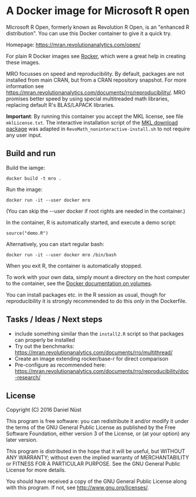 # A Docker image for Microsoft R open

Microsoft R Open, formerly known as Revolution R Open, is an "enhanced R distribution". You can use this Docker container to give it a quick try.

Homepage: https://mran.revolutionanalytics.com/open/

For plain R Docker images see [Rocker](), which were a great help in creating these images.

MRO focusses on speed and reproducibility. By default, packages are not installed from main CRAN, but from a CRAN repository snapshot. For more information see https://mran.revolutionanalytics.com/documents/rro/reproducibility/. MRO promises better speed by using special multitreaded math libraries, replacing default R's BLAS/LAPACK libraries.

**Important**: By running this container you accept the MKL license, see file `mklLicense.txt`. The interactive installation script of the [MKL download package](https://mran.revolutionanalytics.com/download/) was adapted in `RevoMath_noninteractive-install.sh` to not require any user input.


## Build and run

Build the iamge:

`docker build -t mro .`

Run the image:

`docker run -it --user docker mro`

(You can skip the --user docker if root rights are needed in the container.)

In the container, R is automatically started, and execute a demo script:

`source("demo.R")`

Alternatively, you can start regular bash:

`docker run -it --user docker mro /bin/bash`

When you exit R, the container is automatically stopped.

To work with your own data, simply mount a directory on the host computer to the container, see the [Docker documentation on volumes](https://docs.docker.com/engine/userguide/containers/dockervolumes/).

You can install packages etc. in the R session as usual, though for reproducibility it is strongly recommended to do this _only_ in the Dockerfile.


## Tasks / Ideas / Next steps

* include something similar than the `install2.R` script so that packages can properly be installed
* Try out the benchmarks: https://mran.revolutionanalytics.com/documents/rro/multithread/
* Create an image extending rocker/base-r for direct comparison
* Pre-configure as recommended here: https://mran.revolutionanalytics.com/documents/rro/reproducibility/doc-research/


## License

Copyright (C) 2016 Daniel Nüst

This program is free software: you can redistribute it and/or modify
it under the terms of the GNU General Public License as published by
the Free Software Foundation, either version 3 of the License, or
(at your option) any later version.

This program is distributed in the hope that it will be useful,
but WITHOUT ANY WARRANTY; without even the implied warranty of
MERCHANTABILITY or FITNESS FOR A PARTICULAR PURPOSE.  See the
GNU General Public License for more details.

You should have received a copy of the GNU General Public License
along with this program.  If not, see <http://www.gnu.org/licenses/>.
